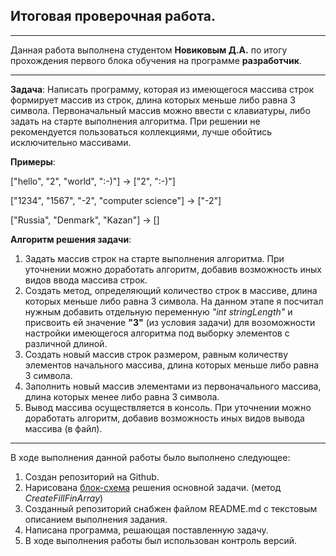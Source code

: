 ## **Итоговая проверочная работа.**
___

Данная работа выполнена студентом **Новиковым Д.А.** по итогу прохождения первого блока обучения на программе **разработчик**.
___
**Задача**: Написать программу, которая из имеющегося массива строк формирует массив из строк, длина которых меньше либо равна 3 символа. Первоначальный массив можно ввести с клавиатуры, либо задать на старте выполнения алгоритма. При решении не рекомендуется пользоваться коллекциями, лучше обойтись исключительно массивами.

**Примеры**:

["hello", "2", "world", ":-)"] -> ["2", ":-)"]

["1234", "1567", "-2", "computer science"] -> ["-2"]

["Russia", "Denmark", "Kazan"] -> []

**Алгоритм решения задачи**: 

1. Задать массив строк на старте выполнения алгоритма. При уточнении можно доработать алгоритм, добавив возможность иных видов ввода массива строк.
1. Создать метод, определяющий количество строк в массиве, длина которых меньше либо равна 3 символа. На данном этапе я посчитал нужным добавить отдельную переменную *"int stringLength"* и присвоить ей значение **"3"** (из условия задачи) для возоможности настройки имеющегося алгоритма под выборку элементов с различной длиной. 
1. Создать новый массив строк размером, равным количеству элементов начального массива, длина которых меньше либо равна 3 символа.
1. Заполнить новый массив элементами из первоначального массива, длина которых менее либо равна 3 символа. 
1. Вывод массива осуществляется в консоль. При уточнении можно доработать алгоритм, добавив возможность иных видов вывода массива (в файл). 
___

В ходе выполнения данной работы было выполнено следующее:

1. Создан репозиторий на Github.
1. Нарисована [блок-схема](flowchart.drawio.png) решения основной задачи. (метод *CreateFillFinArray*)
1. Созданный репозиторий снабжен файлом README.md с текстовым описанием выполнения задания. 
1. Написана программа, решающая поставленную задачу.
1. В ходе выполнения работы был использован контроль версий. 





